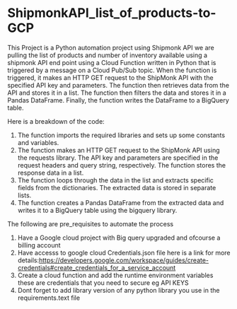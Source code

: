 # ShipmonkAPI_list_of_products-to-GCP
This Project is a Python automation project  using Shipmonk API
we are pulling the list of products and number of inventory available using a shipmonk API end point using a Cloud Function written in Python that is triggered by a message on a Cloud Pub/Sub topic. When the function is triggered, it makes an HTTP GET request to the ShipMonk API with the specified API key and parameters. The function then retrieves data from the API and stores it in a list. The function then filters the data and stores it in a Pandas DataFrame. Finally, the function writes the DataFrame to a BigQuery table.

Here is a breakdown of the code:

1.  The function imports the required libraries and sets up some constants and variables.
2.  The function makes an HTTP GET request to the ShipMonk API using the requests library. The API key and parameters are specified in the request headers and query   string, respectively. The function stores the response data in a list.
3.  The function loops through the data in the list and extracts specific fields from the dictionaries. The extracted data is stored in separate lists.
4.  The function creates a Pandas DataFrame from the extracted data and writes it to a BigQuery table using the bigquery library.


The following are pre_requisites to  automate the process
  1. Have a Google cloud project with Big query upgraded and ofcourse a billing account
  2. Have accesss to google cloud  Credentials.json file here is a link for more details:https://developers.google.com/workspace/guides/create-credentials#create_credentials_for_a_service_account
  3. Create a cloud function and add the runtime environment variables these are credentials that you need to secure eg API KEYS
  4. Dont forget to add library version of any python library you use in the requirements.text file
